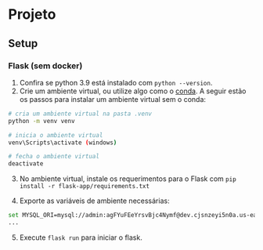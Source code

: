 # Projeto


## Setup

### Flask (sem docker)

1. Confira se python 3.9 está instalado com ```python --version```.
2. Crie um ambiente virtual, ou utilize algo como o [conda](https://docs.conda.io/en/latest/). 
    A seguir estão os passos para instalar um ambiente virtual sem o conda:
```bash
# cria um ambiente virtual na pasta .venv
python -m venv venv

# inicia o ambiente virtual
venv\Scripts\activate (windows)

# fecha o ambiente virtual
deactivate
```

3. No ambiente virtual, instale os requerimentos para o Flask com ```pip install -r flask-app/requirements.txt```

4. Exporte as variáveis de ambiente necessárias:
```bash
set MYSQL_ORI=mysql://admin:agFYuFEeYrsvBjc4Nymf@dev.cjsnzeyi5n0a.us-east-1.rds.amazonaws.com:3306/dev
...
```

5. Execute ```flask run``` para iniciar o flask.